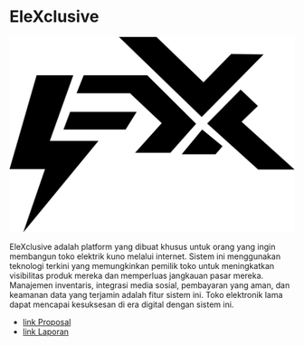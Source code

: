 # EleXclusive
![Logo EleXclusive](https://github.com/Dikito08/EleXclusive/blob/main/EleXclusive_logo.png?raw=true)

EleXclusive adalah platform yang dibuat khusus untuk orang yang ingin membangun toko elektrik kuno melalui internet. Sistem ini menggunakan teknologi terkini yang memungkinkan pemilik toko untuk meningkatkan visibilitas produk mereka dan memperluas jangkauan pasar mereka. Manajemen inventaris, integrasi media sosial, pembayaran yang aman, dan keamanan data yang terjamin adalah fitur sistem ini. Toko elektronik lama dapat mencapai kesuksesan di era digital dengan sistem ini.

* [link Proposal](https://www.canva.com/design/DAGFLKBxbnM/lew2jECireRxBh4ZZEjJow/edit?utm_content=DAGFLKBxbnM&utm_campaign=designshare&utm_medium=link2&utm_source=sharebutton)
* [link Laporan](https://docs.google.com/document/d/1X3A2dVwMILA1u_31vvNIeTzb9H9cPVVi/edit?usp=sharing&ouid=117422767632211945722&rtpof=true&sd=true)
